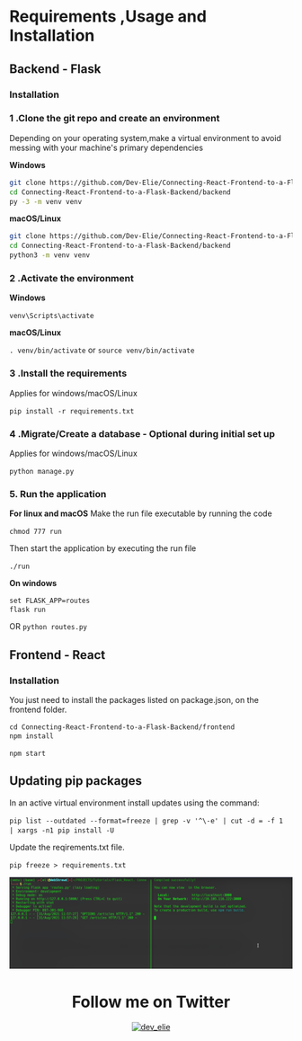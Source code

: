 # Requirements ,Usage and Installation

## Backend - Flask

### Installation

### 1 .Clone the git repo and create an environment

Depending on your operating system,make a virtual environment to avoid messing with your machine's primary dependencies

**Windows**

```bash
git clone https://github.com/Dev-Elie/Connecting-React-Frontend-to-a-Flask-Backend.git
cd Connecting-React-Frontend-to-a-Flask-Backend/backend
py -3 -m venv venv
```

**macOS/Linux**

```bash
git clone https://github.com/Dev-Elie/Connecting-React-Frontend-to-a-Flask-Backend.git
cd Connecting-React-Frontend-to-a-Flask-Backend/backend
python3 -m venv venv
```

### 2 .Activate the environment

**Windows**

`venv\Scripts\activate`

**macOS/Linux**

`. venv/bin/activate`
or
`source venv/bin/activate`

### 3 .Install the requirements

Applies for windows/macOS/Linux

`pip install -r requirements.txt`

### 4 .Migrate/Create a database - Optional during initial set up

Applies for windows/macOS/Linux

`python manage.py`

### 5. Run the application

**For linux and macOS**
Make the run file executable by running the code

`chmod 777 run`

Then start the application by executing the run file

`./run`

**On windows**

```
set FLASK_APP=routes
flask run
```

OR
`python routes.py`

## Frontend - React

### Installation

You just need to install the packages listed on package.json, on the frontend folder.

```
cd Connecting-React-Frontend-to-a-Flask-Backend/frontend
npm install
```

`npm start`

## Updating pip packages

In an active virtual environment install updates using the command:

`pip list --outdated --format=freeze | grep -v '^\-e' | cut -d = -f 1  | xargs -n1 pip install -U`

Update the reqirements.txt file.

`pip freeze > requirements.txt`

![](https://github.com/Dev-Elie/Connecting-React-Frontend-to-a-Flask-Backend/blob/main/flask%2Breact.png)

<div align="center"><h1>Follow me on Twitter</h1></div>
<p align="center"> <a href="https://twitter.com/dev_elie" target="blank"><img src="https://img.shields.io/twitter/follow/dev_elie?logo=twitter&style=for-the-badge" alt="dev_elie" /></a> </p>
